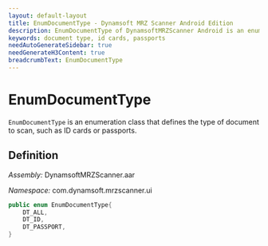 ```yaml
---
layout: default-layout
title: EnumDocumentType - Dynamsoft MRZ Scanner Android Edition
description: EnumDocumentType of DynamsoftMRZScanner Android is an enumeration class that defines the result status of the MRZScanResult.
keywords: document type, id cards, passports
needAutoGenerateSidebar: true
needGenerateH3Content: true
breadcrumbText: EnumDocumentType
---
```


# EnumDocumentType

`EnumDocumentType` is an enumeration class that defines the type of document to scan, such as ID cards or passports.

## Definition

*Assembly:* DynamsoftMRZScanner.aar

*Namespace:* com.dynamsoft.mrzscanner.ui

```java
public enum EnumDocumentType{
	DT_ALL,
	DT_ID,
	DT_PASSPORT,
}
```
